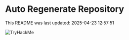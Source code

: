 # Auto Regenerate Repository

This README was last updated: 2025-04-23 12:57:51

 ![TryHackMe](https://tryhackme.com/badge/533634)